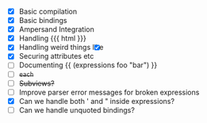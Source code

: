 - [x] Basic compilation
- [x] Basic bindings
- [x] Ampersand Integration
- [x] Handling {{{ html }}}
- [x] Handling weird things like <input type='checkbox' checked='{{foo.active}}'>
- [x] Securing attributes etc
- [ ] Documenting {{ (expressions foo "bar") }}
- [ ] ~~`each`~~
- [ ] ~~Subviews?~~
- [ ] Improve parser error messages for broken expressions
- [x] Can we handle both ' and " inside expressions?
- [ ] Can we handle unquoted bindings?
